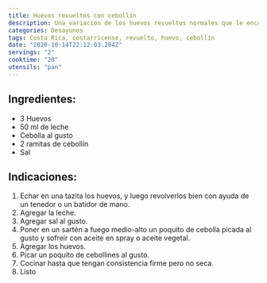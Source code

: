 ```yaml
---
title: Huevos revueltos con cebollín
description: Una variación de los huevos revueltos normales que le encatará a los amantes del sabor a cebolla
categories: Desayunos
tags: Costa Rica, costarricense, revuelto, huevo, cebollín
date: "2020-10-14T22:12:03.284Z"
servings: "2"
cooktime: "20"
utensils: "pan"
---
```


## Ingredientes:

- 3 Huevos
- 50 ml de leche
- Cebolla al gusto
- 2 ramitas de cebollín
- Sal

## Indicaciones:

1. Echar en una tazita los huevos, y luego revolverlos bien con ayuda de un tenedor o un batidor de mano.
2. Agregar la leche.
3. Agregar sal al gusto.
4. Poner en un sartén a fuego medio-alto un poquito de cebolla picada al gusto y sofreír con aceite en spray o aceite vegetal.
5. Agregar los huevos.
6. Picar un poquito de cebollines al gusto.
7. Cocinar hasta que tengan consistencia firme pero no seca.
8. Listo